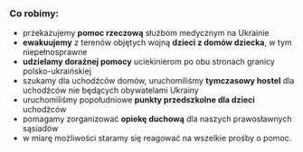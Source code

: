 ### Co robimy:

- przekazujemy **pomoc rzeczową** służbom medycznym na Ukrainie
- **ewakuujemy** z terenów objętych wojną **dzieci z domów dziecka**, w tym niepełnosprawne
- **udzielamy doraźnej pomocy** uciekinierom po obu stronach granicy polsko-ukraińskiej
- szukamy dla uchodźców domów, uruchomiliśmy **tymczasowy hostel** dla uchodźców nie
będących obywatelami Ukrainy
- uruchomiliśmy popołudniowe **punkty przedszkolne dla dzieci** uchodźców
- pomagamy zorganizować **opiekę duchową** dla naszych prawosławnych sąsiadów
- w miarę możliwości staramy się reagować na wszelkie prośby o pomoc.